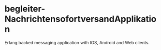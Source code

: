 # begleiter-NachrichtensofortversandApplikation
Erlang backed messaging application with IOS, Android and Web clients.
